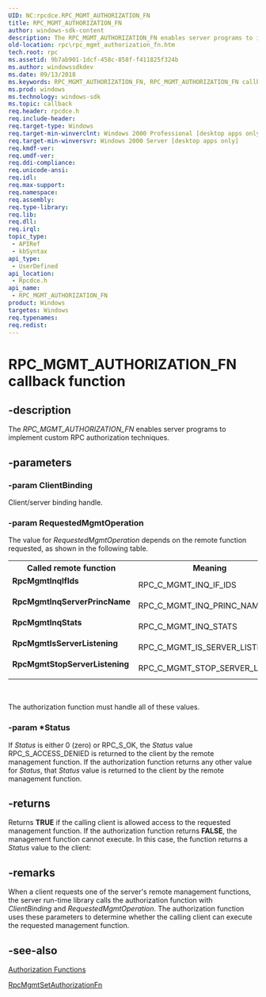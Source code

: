 ```yaml
---
UID: NC:rpcdce.RPC_MGMT_AUTHORIZATION_FN
title: RPC_MGMT_AUTHORIZATION_FN
author: windows-sdk-content
description: The RPC_MGMT_AUTHORIZATION_FN enables server programs to implement custom RPC authorization techniques.
old-location: rpc\rpc_mgmt_authorization_fn.htm
tech.root: rpc
ms.assetid: 9b7ab901-1dcf-458c-858f-f411825f324b
ms.author: windowssdkdev
ms.date: 09/13/2018
ms.keywords: RPC_MGMT_AUTHORIZATION_FN, RPC_MGMT_AUTHORIZATION_FN callback, RPC_MGMT_AUTHORIZATION_FN callback function [RPC], RpcMgmtInqIfIds, RpcMgmtInqServerPrincName, RpcMgmtInqStats, RpcMgmtIsServerListening, RpcMgmtStopServerListening, _rpc_rpc_mgmt_authorization_fn, rpc.rpc_mgmt_authorization_fn, rpcdce/RPC_MGMT_AUTHORIZATION_FN
ms.prod: windows
ms.technology: windows-sdk
ms.topic: callback
req.header: rpcdce.h
req.include-header: 
req.target-type: Windows
req.target-min-winverclnt: Windows 2000 Professional [desktop apps only]
req.target-min-winversvr: Windows 2000 Server [desktop apps only]
req.kmdf-ver: 
req.umdf-ver: 
req.ddi-compliance: 
req.unicode-ansi: 
req.idl: 
req.max-support: 
req.namespace: 
req.assembly: 
req.type-library: 
req.lib: 
req.dll: 
req.irql: 
topic_type:
 - APIRef
 - kbSyntax
api_type:
 - UserDefined
api_location:
 - Rpcdce.h
api_name:
 - RPC_MGMT_AUTHORIZATION_FN
product: Windows
targetos: Windows
req.typenames: 
req.redist: 
---
```


# RPC_MGMT_AUTHORIZATION_FN callback function


## -description


The 
<i>RPC_MGMT_AUTHORIZATION_FN</i> enables server programs to implement custom RPC authorization techniques.


## -parameters




### -param ClientBinding

Client/server binding handle.


### -param RequestedMgmtOperation

The value for <i>RequestedMgmtOperation</i> depends on the remote function requested, as shown in the following table. 



<table>
<tr>
<th>Called remote function</th>
<th>Meaning</th>
</tr>
<tr>
<td width="40%"><a id="RpcMgmtInqIfIds"></a><a id="rpcmgmtinqifids"></a><a id="RPCMGMTINQIFIDS"></a><dl>
<dt><b>RpcMgmtInqIfIds</b></dt>
</dl>
</td>
<td width="60%">
RPC_C_MGMT_INQ_IF_IDS

</td>
</tr>
<tr>
<td width="40%"><a id="RpcMgmtInqServerPrincName"></a><a id="rpcmgmtinqserverprincname"></a><a id="RPCMGMTINQSERVERPRINCNAME"></a><dl>
<dt><b>RpcMgmtInqServerPrincName</b></dt>
</dl>
</td>
<td width="60%">
RPC_C_MGMT_INQ_PRINC_NAME

</td>
</tr>
<tr>
<td width="40%"><a id="RpcMgmtInqStats"></a><a id="rpcmgmtinqstats"></a><a id="RPCMGMTINQSTATS"></a><dl>
<dt><b>RpcMgmtInqStats</b></dt>
</dl>
</td>
<td width="60%">
RPC_C_MGMT_INQ_STATS

</td>
</tr>
<tr>
<td width="40%"><a id="RpcMgmtIsServerListening"></a><a id="rpcmgmtisserverlistening"></a><a id="RPCMGMTISSERVERLISTENING"></a><dl>
<dt><b>RpcMgmtIsServerListening</b></dt>
</dl>
</td>
<td width="60%">
RPC_C_MGMT_IS_SERVER_LISTEN

</td>
</tr>
<tr>
<td width="40%"><a id="RpcMgmtStopServerListening"></a><a id="rpcmgmtstopserverlistening"></a><a id="RPCMGMTSTOPSERVERLISTENING"></a><dl>
<dt><b>RpcMgmtStopServerListening</b></dt>
</dl>
</td>
<td width="60%">
RPC_C_MGMT_STOP_SERVER_LISTEN

</td>
</tr>
</table>
 

The authorization function must handle all of these values.


### -param *Status

If <i>Status</i> is either 0 (zero) or RPC_S_OK, the <i>Status</i> value RPC_S_ACCESS_DENIED is returned to the client by the remote management function. If the authorization function returns any other value for <i>Status</i>, that <i>Status</i> value is returned to the client by the remote management function.


## -returns



Returns <b>TRUE</b> if the calling client is allowed access to the requested management function. If the authorization function returns <b>FALSE</b>, the management function cannot execute. In this case, the function returns a <i>Status</i> value to the client:




## -remarks



When a client requests one of the server's remote management functions, the server run-time library calls the authorization function with <i>ClientBinding</i> and <i>RequestedMgmtOperation</i>. The authorization function uses these parameters to determine whether the calling client can execute the requested management function.




## -see-also




<a href="https://msdn.microsoft.com/e3edbf6f-2876-49ac-a93e-14fd0b5adf53">Authorization Functions</a>



<a href="https://msdn.microsoft.com/bb381a52-17e4-4ebe-9a1a-a561c12d73d4">RpcMgmtSetAuthorizationFn</a>
 

 

